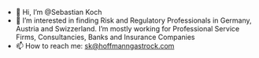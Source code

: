 - 👋 Hi, I’m @Sebastian Koch
- 👀 I’m interested in finding Risk and Regulatory Professionals in Germany, Austria and Swizzerland. I’m mostly working for Professional Service Firms, Consultancies, Banks and Insurance Companies
- 📫 How to reach me: sk@hoffmanngastrock.com

<!---
SK-Recruit/SK-Recruit is a ✨ special ✨ repository because its `README.md` (this file) appears on your GitHub profile.
You can click the Preview link to take a look at your changes.
--->
